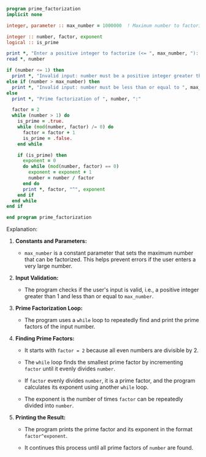 ```fortran
program prime_factorization
implicit none

integer, parameter :: max_number = 1000000  ! Maximum number to factorize

integer :: number, factor, exponent
logical :: is_prime

print *, "Enter a positive integer to factorize (<= ", max_number, "): "
read *, number

if (number <= 1) then
  print *, "Invalid input: number must be a positive integer greater than 1."
else if (number > max_number) then
  print *, "Invalid input: number must be less than or equal to ", max_number
else
  print *, "Prime factorization of ", number, ":"

  factor = 2
  while (number > 1) do
    is_prime = .true.
    while (mod(number, factor) /= 0) do
      factor = factor + 1
      is_prime = .false.
    end while

    if (is_prime) then
      exponent = 0
      do while (mod(number, factor) == 0)
        exponent = exponent + 1
        number = number / factor
      end do
      print *, factor, "^", exponent
    end if
  end while
end if

end program prime_factorization
```

Explanation:

1. **Constants and Parameters:**

   - `max_number` is a constant parameter that sets the maximum number that can be factorized. This helps prevent errors if the user enters a very large number.

2. **Input Validation:**

   - The program checks if the user's input is valid, i.e., a positive integer greater than 1 and less than or equal to `max_number`.

3. **Prime Factorization Loop:**

   - The program uses a `while` loop to repeatedly find and print the prime factors of the input number.

4. **Finding Prime Factors:**

   - It starts with `factor = 2` because all even numbers are divisible by 2.

   - The `while` loop finds the smallest prime factor by incrementing `factor` until it evenly divides `number`.

   - If `factor` evenly divides `number`, it is a prime factor, and the program calculates its exponent using another `while` loop.

   - The exponent is the number of times `factor` can be repeatedly divided into `number`.

5. **Printing the Result:**

   - The program prints the prime factor and its exponent in the format `factor^exponent`.

   - It continues this process until all prime factors of `number` are found.